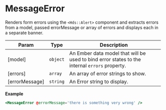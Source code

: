 # MessageError

Renders form errors using the `<Hds::Alert>` component and extracts errors from a model, passed errorMessage or array of errors and displays each in a separate banner.

| Param          | Type                | Description                                                                                   |
| -------------- | ------------------- | --------------------------------------------------------------------------------------------- |
| [model]        | <code>object</code> | An Ember data model that will be used to bind error states to the internal `errors` property. |
| [errors]       | <code>array</code>  | An array of error strings to show.                                                            |
| [errorMessage] | <code>string</code> | An Error string to display.                                                                   |

**Example**

```hbs preview-template
<MessageError @errorMessage='there is something very wrong' />
```
